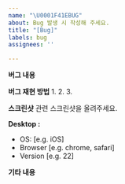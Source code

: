 ```yaml
---
name: "\U0001F41EBUG"
about: Bug 발생 시 작성해 주세요.
title: "[Bug]"
labels: bug
assignees: ''

---
```


**버그 내용**


**버그 재현 방법**
1.
2.
3.



**스크린샷**
관련 스크린샷을 올려주세요.

**Desktop :**
 - OS: [e.g. iOS]
 - Browser [e.g. chrome, safari]
 - Version [e.g. 22]



**기타 내용**
